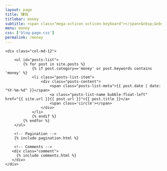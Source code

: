 ```yaml
---
layout: page
title: 赚钱
titlebar: money
subtitle: <span class="mega-octicon octicon-keyboard"></span>&nbsp;&nbsp;探索创业、营销策略、创意分享、商业案例等。
menu: money
css: ['blog-page.css']
permalink: /money
---
```


<div class="row">

    <div class="col-md-12">

        <ul id="posts-list">
            {% for post in site.posts %}
                {% if post.category=='money' or post.keywords contains 'money' %}
                <li class="posts-list-item">
                    <div class="posts-content">
                        <span class="posts-list-meta">{{ post.date | date: "%Y-%m-%d" }}</span>
                        <a class="posts-list-name bubble-float-left" href="{{ site.url }}{{ post.url }}">{{ post.title }}</a>
                        <span class='circle'></span>
                    </div>
                </li>
                {% endif %}
            {% endfor %}
        </ul> 

        <!-- Pagination -->
        {% include pagination.html %}

        <!-- Comments -->
       <div class="comment">
         {% include comments.html %}
       </div>
    </div>

</div>
<script>
    $(document).ready(function(){

        // Enable bootstrap tooltip
        $("body").tooltip({ selector: '[data-toggle=tooltip]' });

    });
</script>

